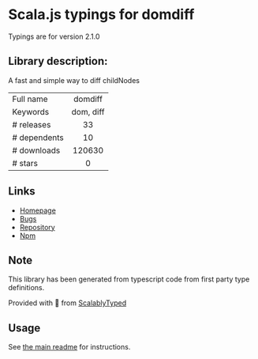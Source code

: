 
# Scala.js typings for domdiff

Typings are for version 2.1.0

## Library description:
A fast and simple way to diff childNodes

|                    |                 |
| ------------------ | :-------------: |
| Full name          | domdiff |
| Keywords           | dom, diff |
| # releases         | 33 |
| # dependents       | 10 |
| # downloads        | 120630 |
| # stars            | 0 |

## Links
- [Homepage](https://github.com/WebReflection/domdiff#readme)
- [Bugs](https://github.com/WebReflection/domdiff/issues)
- [Repository](https://github.com/WebReflection/domdiff)
- [Npm](https://www.npmjs.com/package/domdiff)
    


## Note
This library has been generated from typescript code from first party type definitions.

Provided with :purple_heart: from [ScalablyTyped](https://github.com/oyvindberg/ScalablyTyped)

## Usage
See [the main readme](../../readme.md) for instructions.


